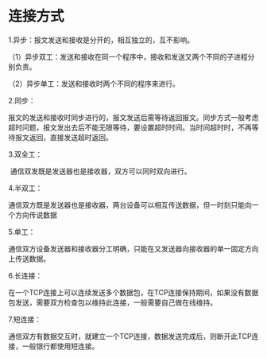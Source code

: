 # 连接方式

1.异步：报文发送和接收是分开的，相互独立的，互不影响。

（1）异步双工：发送和接收在同一个程序中，接收和发送又两个不同的子进程分别负责。

（2）异步单工：发送和接收时两个不同的程序来进行。

2.同步：

​          报文的发送和接收时同步进行的，报文发送后需等待返回报文。同步方式一般考虑超时问题，报文发出去后不能无限等待，要设置超时时间。当时间超时时，不再等待报文返回，直接发送超时返回。

3.双全工：

​          通信双发既是发送器也是接收器，双方可以同时双向进行。

4.半双工：

​          通信双方既是发送器也是接收器，两台设备可以相互传送数据，但一时刻只能向一个方向传说数据

5.单工：

​          通信双方设备发送器和接收器分工明确，只能在又发送器向接收器的单一固定方向上传送数据。

6.长连接：

​          在一个TCP连接上可以连续发送多个数据包，在TCP连接保持期间，如果没有数据包发送，需要双方检查包以维持此连接，一般需要自己做在线维持。

7.短连接：

​         通信双方有数据交互时，就建立一个TCP连接，数据发送完成后，则断开此TCP连接，一般银行都使用短连接。
